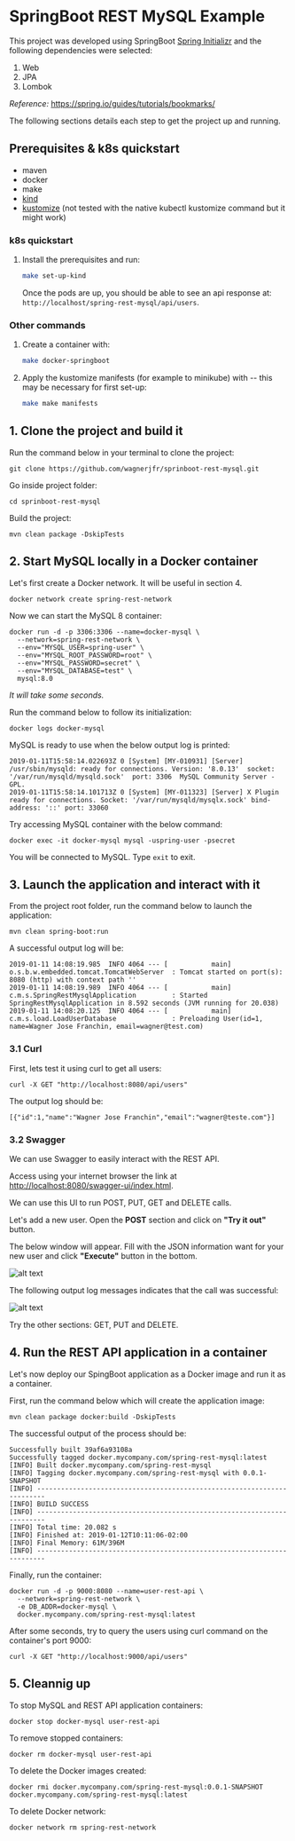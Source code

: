 # SpringBoot REST MySQL Example

This project was developed using SpringBoot [Spring Initializr](start.spring.io) and the following dependencies were selected:

1. Web
2. JPA
3. Lombok

*Reference:* <https://spring.io/guides/tutorials/bookmarks/>

The following sections details each step to get the project up and running.

## Prerequisites & k8s quickstart

- maven
- docker
- make
- [kind](https://kind.sigs.k8s.io/)
- [kustomize](https://kustomize.io/) (not tested with the native kubectl kustomize command but it might work)

### k8s quickstart

1. Install the prerequisites and run:

    ```bash
    make set-up-kind
    ```

    Once the pods are  up, you should be able to see an api response at: `http://localhost/spring-rest-mysql/api/users`.

### Other commands

1. Create a container with:

    ```bash
    make docker-springboot
    ```

1. Apply the kustomize manifests (for example to minikube) with -- this may be necessary for first set-up:

    ```bash
    make make manifests
    ```

## 1. Clone the project and build it

Run the command below in your terminal to clone the project:

```
git clone https://github.com/wagnerjfr/sprinboot-rest-mysql.git
```

Go inside project folder:

```
cd sprinboot-rest-mysql
```

Build the project:

```
mvn clean package -DskipTests
```

## 2. Start MySQL locally in a Docker container

Let's first create a Docker network. It will be useful in section 4.

```
docker network create spring-rest-network
```

Now we can start the MySQL 8 container:

```
docker run -d -p 3306:3306 --name=docker-mysql \
  --network=spring-rest-network \
  --env="MYSQL_USER=spring-user" \
  --env="MYSQL_ROOT_PASSWORD=root" \
  --env="MYSQL_PASSWORD=secret" \
  --env="MYSQL_DATABASE=test" \
  mysql:8.0
```

*It will take some seconds.*

Run the command below to follow its initialization:

```
docker logs docker-mysql
```

MySQL is ready to use when the below output log is printed:

```console
2019-01-11T15:58:14.022693Z 0 [System] [MY-010931] [Server] /usr/sbin/mysqld: ready for connections. Version: '8.0.13'  socket: '/var/run/mysqld/mysqld.sock'  port: 3306  MySQL Community Server - GPL.
2019-01-11T15:58:14.101713Z 0 [System] [MY-011323] [Server] X Plugin ready for connections. Socket: '/var/run/mysqld/mysqlx.sock' bind-address: '::' port: 33060
```

Try accessing MySQL container with the below command:

```
docker exec -it docker-mysql mysql -uspring-user -psecret
```

You will be connected to MySQL. Type `exit` to exit.

## 3. Launch the application and interact with it

From the project root folder, run the command below to launch the application:

```
mvn clean spring-boot:run
```

A successful output log will be:

```console
2019-01-11 14:08:19.985  INFO 4064 --- [           main] o.s.b.w.embedded.tomcat.TomcatWebServer  : Tomcat started on port(s): 8080 (http) with context path ''
2019-01-11 14:08:19.989  INFO 4064 --- [           main] c.m.s.SpringRestMysqlApplication         : Started SpringRestMysqlApplication in 8.592 seconds (JVM running for 20.038)
2019-01-11 14:08:20.125  INFO 4064 --- [           main] c.m.s.load.LoadUserDatabase              : Preloading User(id=1, name=Wagner Jose Franchin, email=wagner@test.com)
```

### 3.1 Curl

First, lets test it using curl to get all users:

```
curl -X GET "http://localhost:8080/api/users"
```

The output log should be:

```console
[{"id":1,"name":"Wagner Jose Franchin","email":"wagner@teste.com"}]
```

### 3.2 Swagger

We can use Swagger to easily interact with the REST API.

Access using your internet browser the link at <http://localhost:8080/swagger-ui/index.html>.

We can use this UI to run POST, PUT, GET and DELETE calls.

Let's add a new user. Open the **POST** section and click on **"Try it out"** button.

The below window will appear. Fill with the JSON information want  for your new user and click **"Execute"** button in the bottom.

![alt text](https://github.com/wagnerjfr/springboot-rest-mysql/blob/master/figures/figure1.png)

The following output log messages indicates that the call was successful:

![alt text](https://github.com/wagnerjfr/springboot-rest-mysql/blob/master/figures/figure2.png)

Try the other sections: GET, PUT and DELETE.

## 4. Run the REST API application in a container

Let's now deploy our SpingBoot application as a Docker image and run it as a container.

First, run the command below which will create the application image:

```
mvn clean package docker:build -DskipTests
```

The successful output of the process should be:

```console
Successfully built 39af6a93108a
Successfully tagged docker.mycompany.com/spring-rest-mysql:latest
[INFO] Built docker.mycompany.com/spring-rest-mysql
[INFO] Tagging docker.mycompany.com/spring-rest-mysql with 0.0.1-SNAPSHOT
[INFO] ------------------------------------------------------------------------
[INFO] BUILD SUCCESS
[INFO] ------------------------------------------------------------------------
[INFO] Total time: 20.082 s
[INFO] Finished at: 2019-01-12T10:11:06-02:00
[INFO] Final Memory: 61M/396M
[INFO] ------------------------------------------------------------------------
```

Finally, run the container:

```
docker run -d -p 9000:8080 --name=user-rest-api \
  --network=spring-rest-network \
  -e DB_ADDR=docker-mysql \
  docker.mycompany.com/spring-rest-mysql:latest
```

After some seconds, try to query the users using curl command on the container's port 9000:

```
curl -X GET "http://localhost:9000/api/users"
```

## 5. Cleannig up

To stop MySQL and REST API application containers:

```
docker stop docker-mysql user-rest-api
```

To remove stopped containers:

```
docker rm docker-mysql user-rest-api
```

To delete the Docker images created:

```
docker rmi docker.mycompany.com/spring-rest-mysql:0.0.1-SNAPSHOT docker.mycompany.com/spring-rest-mysql:latest
```

To delete Docker network:

```
docker network rm spring-rest-network
```
